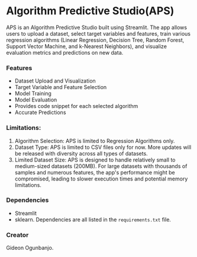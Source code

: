 # Algorithm Predictive Studio(APS)

APS is an Algorithm Predictive Studio built using Streamlit. The app allows users to upload a dataset, select target variables and features, train various regression algorithms (Linear Regression, Decision Tree, Random Forest, Support Vector Machine, and k-Nearest Neighbors), and visualize evaluation metrics and predictions on new data.

### Features
- Dataset Upload and Visualization
- Target Variable and Feature Selection
- Model Training
- Model Evaluation
- Provides code snippet for each selected algorithm
- Accurate Predictions

### Limitations:
1. Algorithm Selection: APS is limited to Regression Algorithms only.
2. Dataset Type: APS is limited to CSV files only for now. More updates will be released with diversity across all types of datasets.
3. Limited Dataset Size: APS is designed to handle relatively small to medium-sized datasets (200MB). For large datasets with thousands of samples and numerous features, the app's performance might be compromised, leading to slower execution times and potential memory limitations.



### Dependencies
- Streamlit
- sklearn. 
Dependencies are all listed in the `requirements.txt` file.

### Creator
Gideon Ogunbanjo.